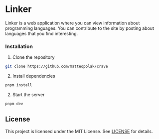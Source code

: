 # Linker

Linker is a web application where you can view information about programming languages. You can contribute to the site by posting about languages that you find interesting.

### Installation

1. Clone the repository

```bash
git clone https://github.com/matteopolak/crave
```

2. Install dependencies

```bash
pnpm install
```

2. Start the server

```bash
pnpm dev
```

## License

This project is licensed under the MIT License. See [LICENSE](LICENSE) for details.
